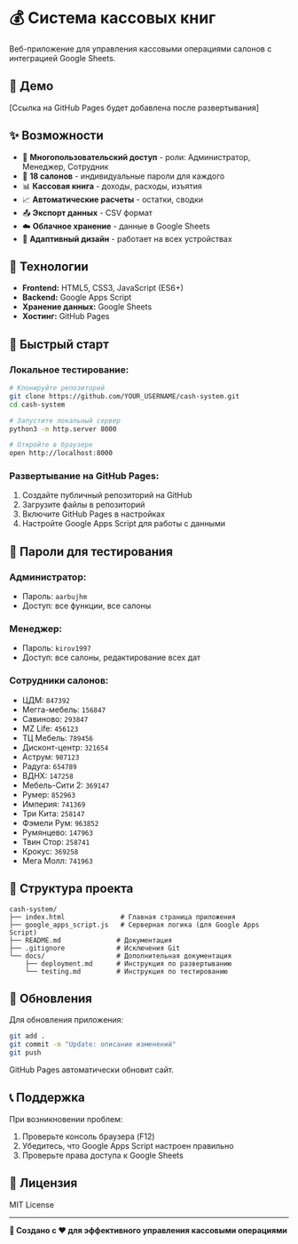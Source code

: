 # 💰 Система кассовых книг

Веб-приложение для управления кассовыми операциями салонов с интеграцией Google Sheets.

## 🚀 Демо

[Ссылка на GitHub Pages будет добавлена после развертывания]

## ✨ Возможности

- 🔐 **Многопользовательский доступ** - роли: Администратор, Менеджер, Сотрудник
- 🏪 **18 салонов** - индивидуальные пароли для каждого
- 📊 **Кассовая книга** - доходы, расходы, изъятия
- 📈 **Автоматические расчеты** - остатки, сводки
- 📤 **Экспорт данных** - CSV формат
- ☁️ **Облачное хранение** - данные в Google Sheets
- 📱 **Адаптивный дизайн** - работает на всех устройствах

## 🔧 Технологии

- **Frontend:** HTML5, CSS3, JavaScript (ES6+)
- **Backend:** Google Apps Script
- **Хранение данных:** Google Sheets
- **Хостинг:** GitHub Pages

## 🚀 Быстрый старт

### Локальное тестирование:

```bash
# Клонируйте репозиторий
git clone https://github.com/YOUR_USERNAME/cash-system.git
cd cash-system

# Запустите локальный сервер
python3 -m http.server 8000

# Откройте в браузере
open http://localhost:8000
```

### Развертывание на GitHub Pages:

1. Создайте публичный репозиторий на GitHub
2. Загрузите файлы в репозиторий
3. Включите GitHub Pages в настройках
4. Настройте Google Apps Script для работы с данными

## 🔐 Пароли для тестирования

### Администратор:
- Пароль: `aarbujhm`
- Доступ: все функции, все салоны

### Менеджер:
- Пароль: `kirov1997`
- Доступ: все салоны, редактирование всех дат

### Сотрудники салонов:
- ЦДМ: `847392`
- Мегга-мебель: `156847`
- Савиново: `293847`
- MZ Life: `456123`
- ТЦ Мебель: `789456`
- Дисконт-центр: `321654`
- Аструм: `987123`
- Радуга: `654789`
- ВДНХ: `147258`
- Мебель-Сити 2: `369147`
- Румер: `852963`
- Империя: `741369`
- Три Кита: `258147`
- Фэмели Рум: `963852`
- Румянцево: `147963`
- Твин Стор: `258741`
- Крокус: `369258`
- Мега Молл: `741963`

## 📁 Структура проекта

```
cash-system/
├── index.html              # Главная страница приложения
├── google_apps_script.js   # Серверная логика (для Google Apps Script)
├── README.md              # Документация
├── .gitignore             # Исключения Git
└── docs/                  # Дополнительная документация
    ├── deployment.md      # Инструкция по развертыванию
    └── testing.md         # Инструкция по тестированию
```

## 🔄 Обновления

Для обновления приложения:

```bash
git add .
git commit -m "Update: описание изменений"
git push
```

GitHub Pages автоматически обновит сайт.

## 📞 Поддержка

При возникновении проблем:

1. Проверьте консоль браузера (F12)
2. Убедитесь, что Google Apps Script настроен правильно
3. Проверьте права доступа к Google Sheets

## 📄 Лицензия

MIT License

---

**🎉 Создано с ❤️ для эффективного управления кассовыми операциями**
